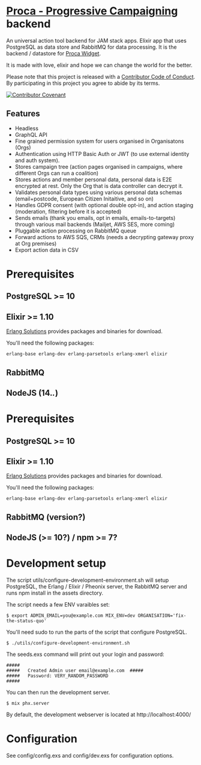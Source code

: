 # [Proca - Progressive Campaigning](https://proca.app) backend

An universal action tool backend for JAM stack apps.
Elixir app that uses PostgreSQL as data store and RabbitMQ
for data processing. It is the backend / datastore for [Proca Widget](https://github.com/FixTheStatusQuo/proca).

It is made with love, elixir and hope we can change the world for the better.

Please note that this project is released with a [Contributor Code of Conduct](code_of_conduct.md). By participating in this project you agree to abide by its terms.

[![Contributor Covenant](https://img.shields.io/badge/Contributor%20Covenant-v2.0%20adopted-ff69b4.svg)](code_of_conduct.md)

## Features

- Headless 
- GraphQL API 
- Fine grained permission system for users organised in Organisatons (Orgs)
- Authentication using HTTP Basic Auth or JWT (to use external identity and auth system).
- Stores campaign tree (action pages organised in campaigns, where different Orgs can run a coalition)
- Stores actions and member personal data, personal data is E2E encrypted at rest. Only the Org that is data controller can decrypt it.
- Validates personal data types using various personal data schemas (email+postcode, European Citizen Initaitive, and so on)
- Handles GDPR consent (with optional double opt-in), and action staging (moderation, filtering before it is accepted)
- Sends emails (thank you emails, opt in emails, emails-to-targets) through various mail backends (Mailjet, AWS SES, more coming)
- Pluggable action processing on RabbitMQ queue 
- Forward actions to AWS SQS, CRMs (needs a decrypting gateway proxy at Org premises)
- Export action data in CSV


# Prerequisites

## PostgreSQL >= 10

## Elixir >= 1.10

[Erlang Solutions](https://www.erlang-solutions.com/downloads/) provides packages and binaries for download.

You'll need the following packages:

    erlang-base erlang-dev erlang-parsetools erlang-xmerl elixir

## RabbitMQ

## NodeJS (14.*.*)

# Prerequisites

## PostgreSQL >= 10

## Elixir >= 1.10

[Erlang Solutions](https://www.erlang-solutions.com/downloads/) provides packages and binaries for download.

You'll need the following packages:

    erlang-base erlang-dev erlang-parsetools erlang-xmerl elixir

## RabbitMQ (version?)

## NodeJS (>= 10?) / npm >= 7?

# Development setup

The script utils/configure-development-environment.sh will setup PostgreSQL, the Erlang / Elixir / Pheonix server, the RabbitMQ server and runs npm install in the assets directory.

The script needs a few ENV varaibles set:

`$ export ADMIN_EMAIL=you@example.com MIX_ENV=dev ORGANISATION='fix-the-status-quo'`

You'll need sudo to run the parts of the script that configure PostgreSQL.

`$ ./utils/configure-development-environment.sh`

The seeds.exs command will print out your login and password:

    #####
    #####   Created Admin user email@example.com  #####
    #####   Password: VERY_RANDOM_PASSWORD
    #####

You can then run the development server.

`$ mix phx.server`

By default, the development webserver is located at http://localhost:4000/

# Configuration

See config/config.exs and config/dev.exs for configuration options.
